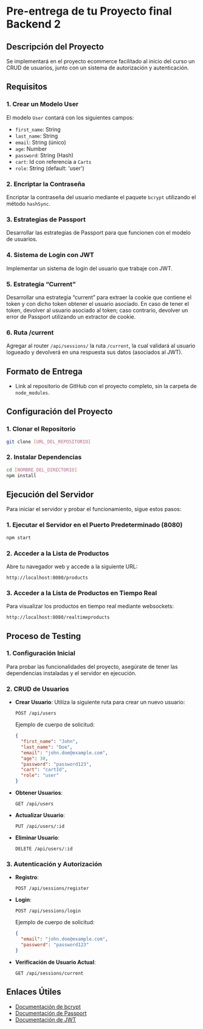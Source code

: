
# Pre-entrega de tu Proyecto final Backend 2

## Descripción del Proyecto

Se implementará en el proyecto ecommerce facilitado al inicio del curso un CRUD de usuarios, junto con un sistema de autorización y autenticación.

## Requisitos

### 1. Crear un Modelo User

El modelo `User` contará con los siguientes campos:

- `first_name`: String
- `last_name`: String
- `email`: String (único)
- `age`: Number
- `password`: String (Hash)
- `cart`: Id con referencia a `Carts`
- `role`: String (default: 'user')

### 2. Encriptar la Contraseña

Encriptar la contraseña del usuario mediante el paquete `bcrypt` utilizando el método `hashSync`.

### 3. Estrategias de Passport

Desarrollar las estrategias de Passport para que funcionen con el modelo de usuarios.

### 4. Sistema de Login con JWT

Implementar un sistema de login del usuario que trabaje con JWT.

### 5. Estrategia “Current”

Desarrollar una estrategia “current” para extraer la cookie que contiene el token y con dicho token obtener el usuario asociado. En caso de tener el token, devolver al usuario asociado al token; caso contrario, devolver un error de Passport utilizando un extractor de cookie.

### 6. Ruta /current

Agregar al router `/api/sessions/` la ruta `/current`, la cual validará al usuario logueado y devolverá en una respuesta sus datos (asociados al JWT).

## Formato de Entrega

- Link al repositorio de GitHub con el proyecto completo, sin la carpeta de `node_modules`.

## Configuración del Proyecto

### 1. Clonar el Repositorio

```bash
git clone [URL_DEL_REPOSITORIO]
```

### 2. Instalar Dependencias

```bash
cd [NOMBRE_DEL_DIRECTORIO]
npm install
```

## Ejecución del Servidor

Para iniciar el servidor y probar el funcionamiento, sigue estos pasos:

### 1. Ejecutar el Servidor en el Puerto Predeterminado (8080)

```bash
npm start
```

### 2. Acceder a la Lista de Productos

Abre tu navegador web y accede a la siguiente URL:

```
http://localhost:8080/products
```

### 3. Acceder a la Lista de Productos en Tiempo Real

Para visualizar los productos en tiempo real mediante websockets:

```
http://localhost:8080/realtimeproducts
```

## Proceso de Testing

### 1. Configuración Inicial

Para probar las funcionalidades del proyecto, asegúrate de tener las dependencias instaladas y el servidor en ejecución.

### 2. CRUD de Usuarios

- **Crear Usuario**:
  Utiliza la siguiente ruta para crear un nuevo usuario:
  ```
  POST /api/users
  ```
  Ejemplo de cuerpo de solicitud:
  ```json
  {
    "first_name": "John",
    "last_name": "Doe",
    "email": "john.doe@example.com",
    "age": 30,
    "password": "password123",
    "cart": "cartId",
    "role": "user"
  }
  ```

- **Obtener Usuarios**:
  ```
  GET /api/users
  ```

- **Actualizar Usuario**:
  ```
  PUT /api/users/:id
  ```

- **Eliminar Usuario**:
  ```
  DELETE /api/users/:id
  ```

### 3. Autenticación y Autorización

- **Registro**:
  ```
  POST /api/sessions/register
  ```

- **Login**:
  ```
  POST /api/sessions/login
  ```
  Ejemplo de cuerpo de solicitud:
  ```json
  {
    "email": "john.doe@example.com",
    "password": "password123"
  }
  ```

- **Verificación de Usuario Actual**:
  ```
  GET /api/sessions/current
  ```

## Enlaces Útiles

- [Documentación de bcrypt](https://www.npmjs.com/package/bcrypt)
- [Documentación de Passport](http://www.passportjs.org/)
- [Documentación de JWT](https://jwt.io/)



